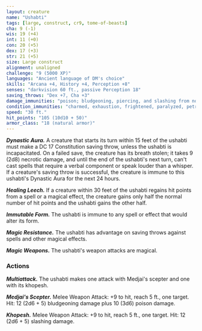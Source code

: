 ```yaml
---
layout: creature
name: "Ushabti"
tags: [large, construct, cr9, tome-of-beasts]
cha: 9 (-1)
wis: 19 (+4)
int: 11 (+0)
con: 20 (+5)
dex: 17 (+3)
str: 21 (+5)
size: Large construct
alignment: unaligned
challenge: "9 (5000 XP)"
languages: "Ancient language of DM's choice"
skills: "Arcana +4, History +4, Perception +8"
senses: "darkvision 60 ft., passive Perception 18"
saving_throws: "Dex +7, Cha +3"
damage_immunities: "poison; bludgeoning, piercing, and slashing from nonmagical weapons"
condition_immunities: "charmed, exhaustion, frightened, paralyzed, petrified, poisoned"
speed: "30 ft."
hit_points: "105 (10d10 + 50)"
armor_class: "18 (natural armor)"
---
```


***Dynastic Aura.*** A creature that starts its turn within 15 feet of the ushabti must make a DC 17 Constitution saving throw, unless the ushabti is incapacitated. On a failed save, the creature has its breath stolen; it takes 9 (2d8) necrotic damage, and until the end of the ushabti's next turn, can't cast spells that require a verbal component or speak louder than a whisper. If a creature's saving throw is successful, the creature is immune to this ushabti's Dynastic Aura for the next 24 hours.

***Healing Leech.*** If a creature within 30 feet of the ushabti regains hit points from a spell or a magical effect, the creature gains only half the normal number of hit points and the ushabti gains the other half.

***Immutable Form.*** The ushabti is immune to any spell or effect that would alter its form.

***Magic Resistance.*** The ushabti has advantage on saving throws against spells and other magical effects.

***Magic Weapons.*** The ushabti's weapon attacks are magical.

### Actions

***Multiattack.*** The ushabti makes one attack with Medjai's scepter and one with its khopesh.

***Medjai's Scepter.*** Melee Weapon Attack: +9 to hit, reach 5 ft., one target. Hit: 12 (2d6 + 5) bludgeoning damage plus 10 (3d6) poison damage.

***Khopesh.*** Melee Weapon Attack: +9 to hit, reach 5 ft., one target. Hit: 12 (2d6 + 5) slashing damage.


